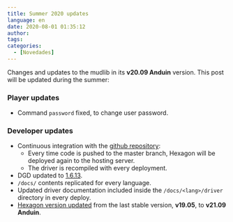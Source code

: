 ```yaml
---
title: Summer 2020 updates
language: en
date: 2020-08-01 01:35:12
author:
tags:
categories:
  - [Novedades]
---
```


Changes and updates to the mudlib in its **v20.09 Anduin** version. This post will be updated during the summer:

### Player updates

  * Command `password` fixed, to change user password.

### Developer updates

  * Continuous integration with the [github repository](https://github.com/houseofmaldorne/hexagon):
    * Every time code is pushed to the master branch, Hexagon will be deployed again to the hosting server.
    * The driver is recompiled with every deployment.
  * DGD updated to [1.6.13](https://github.com/dworkin/dgd/tree/1.6.13).
  * `/docs/` contents replicated for every language.
  * Updated driver documentation included inside the `/docs/<lang>/driver` directory in every deploy.
  * [Hexagon version updated](/2020/10/05/hexagon-v20-09-anduin/) from the last stable version, **v19.05**, to **v21.09 Anduin**.
